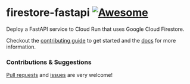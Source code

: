 # firestore-fastapi [![Awesome](https://awesome.re/badge.svg)](https://github.com/steren/awesome-cloudrun/)

Deploy a FastAPI service to Cloud Run that uses Google Cloud Firestore.

Checkout the [contributing guide](CONTRIBUTING.md) to get started and the [docs](./docs) for more information.

### Contributions & Suggestions

[Pull requests](https://github.com/anthonycorletti/cloudrun-fastapi/compare) and [issues](https://github.com/anthonycorletti/cloudrun-fastapi/issues/new) are very welcome!
